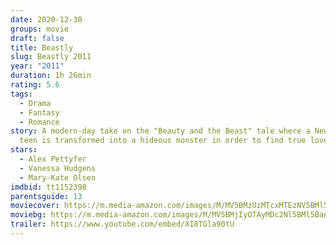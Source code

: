 ```yaml
---
date: 2020-12-30
groups: movie
draft: false
title: Beastly
slug: Beastly 2011
year: "2011"
duration: 1h 26min
rating: 5.6
tags:
  - Drama
  - Fantasy
  - Romance
story: A modern-day take on the "Beauty and the Beast" tale where a New York
  teen is transformed into a hideous monster in order to find true love.
stars:
  - Alex Pettyfer
  - Vanessa Hudgens
  - Mary-Kate Olsen
imdbid: tt1152398
parentsguide: 13
moviecover: https://m.media-amazon.com/images/M/MV5BMzUzMTcxMTEzNV5BMl5BanBnXkFtZTcwMTcwNjcxNA@@._V1_FMjpg_UX829_.jpg
moviebg: https://m.media-amazon.com/images/M/MV5BMjIyOTAyMDc2Nl5BMl5BanBnXkFtZTcwOTI5NTMzNA@@._V1_FMjpg_UX1280_.jpg
trailer: https://www.youtube.com/embed/XI8TGla90tU
---
```

